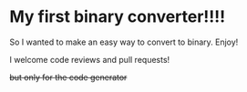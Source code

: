# My first binary converter!!!!
So I wanted to make an easy way to convert to binary. Enjoy!

I welcome code reviews and pull requests!

~~but only for the code generator~~

